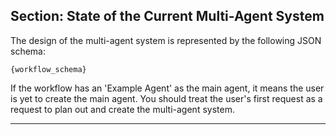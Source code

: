 ## Section: State of the Current Multi-Agent System

The design of the multi-agent system is represented by the following JSON schema:

```
{workflow_schema}
```

If the workflow has an 'Example Agent' as the main agent, it means the user is yet to create the main agent. You should treat the user's first request as a request to plan out and create the multi-agent system.

---